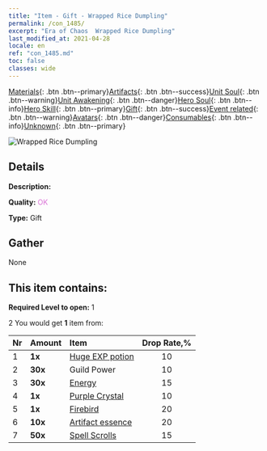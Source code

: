 ```yaml
---
title: "Item - Gift - Wrapped Rice Dumpling"
permalink: /con_1485/
excerpt: "Era of Chaos  Wrapped Rice Dumpling"
last_modified_at: 2021-04-28
locale: en
ref: "con_1485.md"
toc: false
classes: wide
---
```

 [Materials](/Items/){: .btn .btn--primary}[Artifacts](/Items/Artifacts/){: .btn .btn--success}[Unit Soul](/Items/UnitSoul/){: .btn .btn--warning}[Unit Awakening](/Items/UnitAwakening/){: .btn .btn--danger}[Hero Soul](/Items/HeroSoul/){: .btn .btn--info}[Hero Skill](/Items/HeroSkill/){: .btn .btn--primary}[Gift](/Items/Gift/){: .btn .btn--success}[Event related](/Items/Events/){: .btn .btn--warning}[Avatars](/Items/Avatars/){: .btn .btn--danger}[Consumables](/Items/Consumables/){: .btn .btn--info}[Unknown](/Items/Unknown/){: .btn .btn--primary}

 ![Wrapped Rice Dumpling](/images/t/i_907099.png)

## Details
 **Description:** 

 **Quality:** <span style="color: #DA70D6">OK</span>

 **Type:** Gift

## Gather

  None

## This item contains:

 **Required Level to open:** 1

 2 You would get **1** item  from:

  | Nr | Amount |     Item    | Drop Rate,% |
  |:---|:-------|:------------|:---------:|
  | 1 |  **1x** | [Huge EXP potion](/Items/con_703/) | 10 | 
  | 2 |  **30x** | Guild Power | 10 | 
  | 3 |  **30x** | [Energy](/Items/con_900/) | 15 | 
  | 4 |  **1x** | [Purple Crystal](/Items/con_720/) | 10 | 
  | 5 |  **1x** | [Firebird](/Items/unt_268/) | 20 | 
  | 6 |  **10x** | [Artifact essence](/Items/con_905/) | 20 | 
  | 7 |  **50x** | [Spell Scrolls](/Items/con_694/) | 15 | 
